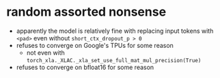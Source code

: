 # random assorted nonsense

- apparently the model is relatively fine with replacing input tokens with `<pad>`
  even without `short_ctx_dropout_p > 0`
- refuses to converge on Google's TPUs for some reason
  - not even with `torch_xla._XLAC._xla_set_use_full_mat_mul_precision(True)`
- refuses to converge on bfloat16 for some reason
